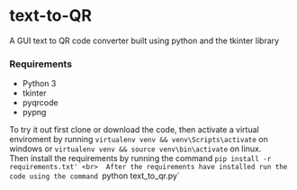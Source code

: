 # text-to-QR
A GUI text to QR code converter built using python and the tkinter library <br>

### Requirements 
* Python 3
* tkinter 
* pyqrcode
* pypng 

To try it out first clone or download the code, then activate a virtual enviroment by running `virtualenv venv && venv\Scripts\activate` on windows or `virtualenv venv && source venv\bin\activate` on linux. 
<br>Then install the requirements by running the command `pip install -r requirements.txt' <br> 
After the requirements have installed run the code using the command `python text_to_qr.py` 
